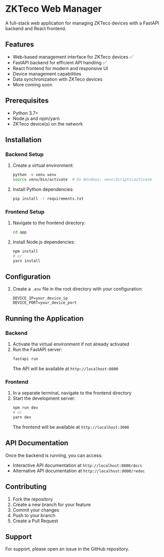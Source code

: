 # ZKTeco Web Manager

A full-stack web application for managing ZKTeco devices with a FastAPI backend and React frontend.

## Features

- Web-based management interface for ZKTeco devices :white_check_mark:
- FastAPI backend for efficient API handling :white_check_mark:
- React frontend for modern and responsive UI
- Device management capabilities
- Data synchronization with ZKTeco devices
- More coming soon

## Prerequisites

- Python 3.7+
- Node.js and npm/yarn
- ZKTeco device(s) on the network

## Installation

### Backend Setup

1. Create a virtual environment:

   ```bash
   python -m venv venv
   source venv/bin/activate  # On Windows: venv\Scripts\activate
   ```

2. Install Python dependencies:
   ```bash
   pip install -r requirements.txt
   ```

### Frontend Setup

1. Navigate to the frontend directory:

   ```bash
   cd app
   ```

2. Install Node.js dependencies:
   ```bash
   npm install
   # or
   yarn install
   ```

## Configuration

1. Create a `.env` file in the root directory with your configuration:
   ```
   DEVICE_IP=your_device_ip
   DEVICE_PORT=your_device_port
   ```

## Running the Application

### Backend

1. Activate the virtual environment if not already activated
2. Run the FastAPI server:
   ```bash
   fastapi run
   ```
   The API will be available at `http://localhost:8000`

### Frontend

1. In a separate terminal, navigate to the frontend directory
2. Start the development server:
   ```bash
   npm run dev
   # or
   yarn dev
   ```
   The frontend will be available at `http://localhost:3000`

## API Documentation

Once the backend is running, you can access:

- Interactive API documentation at `http://localhost:8000/docs`
- Alternative API documentation at `http://localhost:8000/redoc`

## Contributing

1. Fork the repository
2. Create a new branch for your feature
3. Commit your changes
4. Push to your branch
5. Create a Pull Request

## Support

For support, please open an issue in the GitHub repository.
